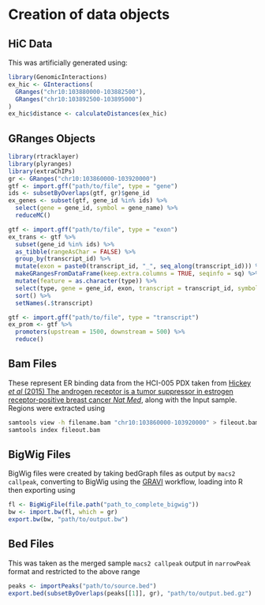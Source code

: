 # Creation of data objects

## HiC Data

This was artificially generated using:

```r
library(GenomicInteractions)
ex_hic <- GInteractions(
  GRanges("chr10:103880000-103882500"), 
  GRanges("chr10:103892500-103895000")
)
ex_hic$distance <- calculateDistances(ex_hic)
```

## GRanges Objects

```r
library(rtracklayer)
library(plyranges)
library(extraChIPs)
gr <- GRanges("chr10:103860000-103920000")
gtf <- import.gff("path/to/file", type = "gene")
ids <- subsetByOverlaps(gtf, gr)$gene_id
ex_genes <- subset(gtf, gene_id %in% ids) %>% 
  select(gene = gene_id, symbol = gene_name) %>% 
  reduceMC()
```

```r
gtf <- import.gff("path/to/file", type = "exon")
ex_trans <- gtf %>%
  subset(gene_id %in% ids) %>% 
  as_tibble(rangeAsChar = FALSE) %>%
  group_by(transcript_id) %>%
  mutate(exon = paste0(transcript_id, "_", seq_along(transcript_id))) %>%
  makeGRangesFromDataFrame(keep.extra.columns = TRUE, seqinfo = sq) %>%
  mutate(feature = as.character(type)) %>%
  select(type, gene = gene_id, exon, transcript = transcript_id, symbol = gene_name) %>%
  sort() %>%
  setNames(.$transcript)
```

```r
gtf <- import.gff("path/to/file", type = "transcript")
ex_prom <- gtf %>% 
  promoters(upstream = 1500, downstream = 500) %>% 
  reduce()
```

## Bam Files

These represent ER binding data from the HCI-005 PDX taken from 
[Hickey _et al_ (2015) The androgen receptor is a tumor suppressor in estrogen receptor-positive breast cancer _Nat Med_](https://doi.org/10.1038/s41591-020-01168-7),
along with the Input sample. Regions were extracted using 

```bash
samtools view -h filename.bam "chr10:103860000-103920000" > fileout.bam
samtools index fileout.bam
```

## BigWig Files

BigWig files were created by taking bedGraph files as output by `macs2 callpeak`,
converting to BigWig using the [GRAVI](https://github.com/smped/GRAVI) workflow,
loading into R then exporting using

```r
fl <- BigWigFile(file.path("path_to_complete_bigwig"))
bw <- import.bw(fl, which = gr)
export.bw(bw, "path/to/output.bw")
```

## Bed Files

This was taken as the merged sample `macs2 callpeak` output in `narrowPeak`
format and restricted to the above range

```r
peaks <- importPeaks("path/to/source.bed")
export.bed(subsetByOverlaps(peaks[[1]], gr), "path/to/output.bed.gz")
```

